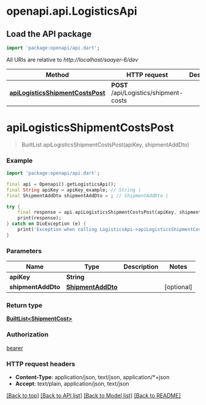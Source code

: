 # openapi.api.LogisticsApi

## Load the API package
```dart
import 'package:openapi/api.dart';
```

All URIs are relative to *http://localhost/saayer-6/dev*

Method | HTTP request | Description
------------- | ------------- | -------------
[**apiLogisticsShipmentCostsPost**](LogisticsApi.md#apilogisticsshipmentcostspost) | **POST** /api/Logistics/shipment-costs | 


# **apiLogisticsShipmentCostsPost**
> BuiltList<ShipmentCost> apiLogisticsShipmentCostsPost(apiKey, shipmentAddDto)



### Example
```dart
import 'package:openapi/api.dart';

final api = Openapi().getLogisticsApi();
final String apiKey = apiKey_example; // String | 
final ShipmentAddDto shipmentAddDto = ; // ShipmentAddDto | 

try {
    final response = api.apiLogisticsShipmentCostsPost(apiKey, shipmentAddDto);
    print(response);
} catch on DioException (e) {
    print('Exception when calling LogisticsApi->apiLogisticsShipmentCostsPost: $e\n');
}
```

### Parameters

Name | Type | Description  | Notes
------------- | ------------- | ------------- | -------------
 **apiKey** | **String**|  | 
 **shipmentAddDto** | [**ShipmentAddDto**](ShipmentAddDto.md)|  | [optional] 

### Return type

[**BuiltList&lt;ShipmentCost&gt;**](ShipmentCost.md)

### Authorization

[bearer](../README.md#bearer)

### HTTP request headers

 - **Content-Type**: application/json, text/json, application/*+json
 - **Accept**: text/plain, application/json, text/json

[[Back to top]](#) [[Back to API list]](../README.md#documentation-for-api-endpoints) [[Back to Model list]](../README.md#documentation-for-models) [[Back to README]](../README.md)

